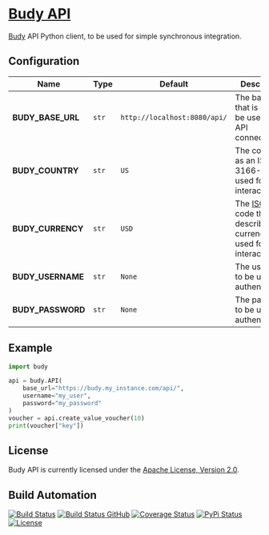 # [Budy API](http://budy-api.hive.pt)

[Budy](http://budy.hive.pt) API Python client, to be used for simple synchronous integration.

## Configuration

| Name              | Type  | Default                      | Description                                                                                                              |
| ----------------- | ----- | ---------------------------- | ------------------------------------------------------------------------------------------------------------------------ |
| **BUDY_BASE_URL** | `str` | `http://localhost:8080/api/` | The base URL that is going to be used for API connections.                                                               |
| **BUDY_COUNTRY**  | `str` | `US`                         | The country as an ISO 3166-1 to be used for API interactions.                                                            |
| **BUDY_CURRENCY** | `str` | `USD`                        | The [ISO 4217](https://en.wikipedia.org/wiki/ISO_4217) code that describes the currency to be used for API interactions. |
| **BUDY_USERNAME** | `str` | `None`                       | The username to be used for authentication.                                                                              |
| **BUDY_PASSWORD** | `str` | `None`                       | The password to be user for authentication.                                                                              |

## Example

```python
import budy

api = budy.API(
    base_url="https://budy.my_instance.com/api/",
    username="my_user",
    password="my_password"
)
voucher = api.create_value_voucher(10)
print(voucher["key"])
```

## License

Budy API is currently licensed under the [Apache License, Version 2.0](http://www.apache.org/licenses/).

## Build Automation

[![Build Status](https://app.travis-ci.com/hivesolutions/budy-api.svg?branch=master)](https://travis-ci.com/github/hivesolutions/budy-api)
[![Build Status GitHub](https://github.com/hivesolutions/budy-api/workflows/Main%20Workflow/badge.svg)](https://github.com/hivesolutions/budy-api/actions)
[![Coverage Status](https://coveralls.io/repos/hivesolutions/budy-api/badge.svg?branch=master)](https://coveralls.io/r/hivesolutions/budy-api?branch=master)
[![PyPi Status](https://img.shields.io/pypi/v/budy-api.svg)](https://pypi.python.org/pypi/budy-api)
[![License](https://img.shields.io/badge/license-Apache%202.0-blue.svg)](https://www.apache.org/licenses/)
